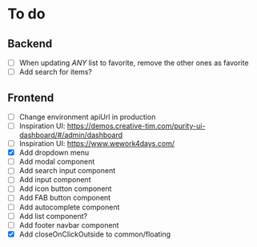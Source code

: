 # To do

## Backend
- [ ] When updating *ANY* list to favorite, remove the other ones as favorite
- [ ] Add search for items?

## Frontend
- [ ] Change environment apiUrl in production
- [ ] Inspiration UI: https://demos.creative-tim.com/purity-ui-dashboard/#/admin/dashboard
- [ ] Inspiration UI: https://www.wework4days.com/
- [x] Add dropdown menu
- [ ] Add modal component
- [ ] Add search input component
- [ ] Add input component
- [ ] Add icon button component
- [ ] Add FAB button component
- [ ] Add autocomplete component
- [ ] Add list component?
- [ ] Add footer navbar component
- [x] Add closeOnClickOutside to common/floating
